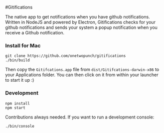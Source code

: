 #Gitifications

The native app to get notifications when you have github notifications. Written in NodeJS and powered by Electron, Gitifications checks for your github notifications and sends your system a popup notification when you receive a Github notification.

### Install for Mac

    git clone https://github.com/onetwopunch/gitifications
    ./bin/build

Then copy the `Gitifcations.app` file from `dist/Gitifcations-darwin-x86` to your Applications folder. You can then click on it from within your launcher to start it up :)

### Development

    npm install
    npm start


Contributions always needed. If you want to run a development console:

    ./bin/console
